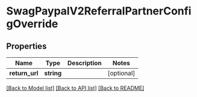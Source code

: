 # SwagPaypalV2ReferralPartnerConfigOverride

## Properties
Name | Type | Description | Notes
------------ | ------------- | ------------- | -------------
**return_url** | **string** |  | [optional] 

[[Back to Model list]](../../README.md#documentation-for-models) [[Back to API list]](../../README.md#documentation-for-api-endpoints) [[Back to README]](../../README.md)

